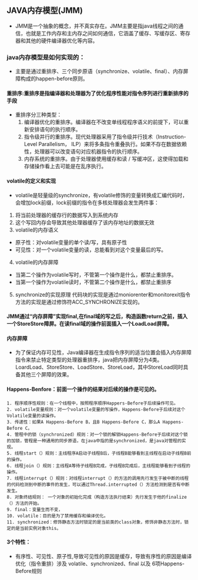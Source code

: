 ## JAVA内存模型(JMM)
- JMM是一个抽象的概念，并不真实存在。JMM主要是指java线程之间的通信，也就是工作内存和主内存之间如何通信，它涵盖了缓存、写缓存区、寄存器和其他的硬件编译器优化等内容。
### java内存模型是如何实现的：
- 主要是通过重排序、三个同步原语（synchronize、volatile、final）、内存屏障构成的happen-before原则。
#### 重排序:重排序是指编译器和处理器为了优化程序性能对指令序列进行重新排序的手段
- 重排序分三种类型：
    1. 编译器优化的重排序。编译器在不改变单线程程序语义的前提下，可以重新安排语句的执行顺序。
    2. 指令级并行的重排序。现代处理器采用了指令级并行技术（Instruction-Level Parallelism， ILP）来将多条指令重叠执行。如果不存在数据依赖性，处理器可以改变语句对应机器指令的执行顺序。
    3. 内存系统的重排序。由于处理器使用缓存和读 / 写缓冲区，这使得加载和存储操作看上去可能是在乱序执行。
#### volatile的定义和实现
- volatile是轻量级的synchronize，有volatile修饰的变量转换成汇编代码时，会增加lock前缀，lock前缀的指令在多核处理器会发生两件事：
1. 将当前处理器的缓存行的数据写入到系统内存
2. 这个写回内存会导致其他处理器缓存了该内存地址的数据无效
3. volatile的内存语义
- 原子性：对volatile变量的单个读/写，具有原子性
- 可见性：对一个volatile变量的读，总能看到对这个变量最后的写。
4. volatile的内存屏障
- 当第二个操作为volatile写时，不管第一个操作是什么，都禁止重排序。
- 当第一个操作为volatile读时，不管第二个操作是什么，都禁止重排序
5. synchronize的实现原理
代码块的实现是通过moniorenter和monitorexit指令 方法的实现是通过修饰符ACC_SYNCHRONIZE实现的。

#### JMM通过“内存屏障”实现final,在final域的写之后，构造函数return之前，插入一个StoreStore障屏。在读final域的操作前面插入一个LoadLoad屏障。

#### 内存屏障
- 为了保证内存可见性，Java编译器在生成指令序列的适当位置会插入内存屏障指令来禁止特定类型的处理器重排序，java把内存屏障分为4类。LoardLoad、StoreStore、LoadStore、StoreLoad，其中StoreLoad同时具备其他三个屏障的效果。
#### Happens-Benfore：前面一个操作的结果对后续的操作是可见的。
    1. 程序顺序性规则：在一个线程中，按照程序顺序Happers-Before于后续操作可见。
    2. volatile变量规则：对一个volatile变量的写操作，Happens-Before于后续对这个Volatile变量的读操作。
    3. 传递性：如果A Happens-Before B，且B Happens-Before C，那么A Happens-Before C。
    4. 管程中的锁（synchronized）规则：对一个锁的解锁Happens-Before于后续对这个锁的加锁，管程是一种通用的同步原语，在java中指的是synchronized，是java对管程的实现。
    5. 线程start（）规则：主线程序A启动子线程B后，子线程B能够看到主线程在启动子线程B前的操作。
    6. 线程join（）规则：主线程A等待子线程B完成，子线程B完成后，主线程能够看到子线程的操作。
    7. 线程interrupt（）规则：对线程interrupt（）的方法的调用先行发生于被中断的线程的代码检测到中断的事件的发生，可以通过Thread.interrupted（）方法检测到是否有中断发生。
    8. 对象终结规则： 一个对象的初始化完成（构造方法执行结束）先行发生于他的finalize（）方法的开始。
    9. final：变量生而不变，
    10. volatile：目的是为了禁用缓存和编译优化。
    11. synchronized：修饰静态方法时锁定的是当前类的class对象，修饰非静态方法时，锁定的是当前实例对象this。

#### 3个特性：
- 有序性、可见性、原子性,导致可见性的原因是缓存，导致有序性的原因是编译优化（指令重排）涉及 volatile、synchronized、final 以及 6项Happens-Before规则
  

